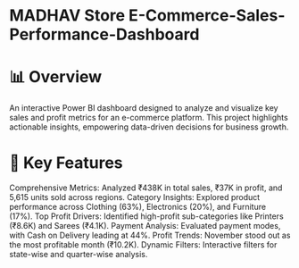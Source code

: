 # MADHAV Store E-Commerce-Sales-Performance-Dashboard
# 📊 Overview
An interactive Power BI dashboard designed to analyze and visualize key sales and profit metrics for an e-commerce platform. This project highlights actionable insights, empowering data-driven decisions for business growth.

# 🚀 Key Features
Comprehensive Metrics: Analyzed ₹438K in total sales, ₹37K in profit, and 5,615 units sold across regions.
Category Insights: Explored product performance across Clothing (63%), Electronics (20%), and Furniture (17%).
Top Profit Drivers: Identified high-profit sub-categories like Printers (₹8.6K) and Sarees (₹4.1K).
Payment Analysis: Evaluated payment modes, with Cash on Delivery leading at 44%.
Profit Trends: November stood out as the most profitable month (₹10.2K).
Dynamic Filters: Interactive filters for state-wise and quarter-wise analysis.
